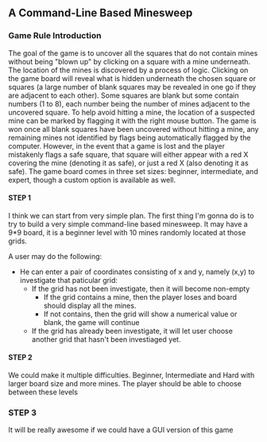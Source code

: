 ## A Command-Line Based Minesweep

### Game Rule Introduction
The goal of the game is to uncover all the squares that do not contain mines without being "blown up" by clicking on a square with a mine underneath. 
The location of the mines is discovered by a process of logic. Clicking on the game board will reveal what is hidden underneath the chosen square or squares (a large number of blank squares may be revealed in one go if they are adjacent to each other). Some squares are blank but some contain numbers (1 to 8), each number being the number of mines adjacent to the uncovered square. To help avoid hitting a mine, the location of a suspected mine can be marked by flagging it with the right mouse button. The game is won once all blank squares have been uncovered without hitting a mine, any remaining mines not identified by flags being automatically flagged by the computer. 
However, in the event that a game is lost and the player mistakenly flags a safe square, 
that square will either appear with a red X covering the mine (denoting it as safe), or just a red X (also denoting it as safe). 
The game board comes in three set sizes: beginner, 
intermediate, and expert, though a custom option is available as well.

#### STEP 1
I think we can start from very simple plan. The first thing I'm gonna do is to try to build a very simple command-line based minesweep.
It may have a 9*9 board, it is a beginner level with 10 mines randomly located at those grids.

A user may do the following:

* He can enter a pair of coordinates consisting of x and y, namely (x,y) to investigate that paticular grid:
    * If the grid has not been investigate, then it will become non-empty
        * If the grid contains a mine, then the player loses and board should display all the mines.
        * If not contains, then the grid will show a numerical value or blank, the game will continue
    * If the grid has already been investigate, it will let user choose another grid that hasn't been investiaged yet.
    
    
    
#### STEP 2
We could make it multiple difficulties. Beginner, Intermediate and Hard with larger board size and more mines.
The player should be able to choose between these levels





### STEP 3
It will be really awesome if we could have a GUI version of this game







